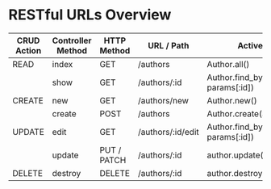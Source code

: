 # RESTful URLs Overview

| CRUD Action | Controller Method | HTTP Method | URL / Path        | Active Record                   |
| ----------- | ----------------- | ----------- | ----------------- | ------------------------------- |
| READ        | index             | GET         | /authors          | Author.all()                    |
|             | show              | GET         | /authors/:id      | Author.find_by(id: params[:id]) |
| CREATE      | new               | GET         | /authors/new      | Author.new()                    |
|             | create            | POST        | /authors          | Author.create(author_params)    |
| UPDATE      | edit              | GET         | /authors/:id/edit | Author.find_by(id: params[:id]) |
|             | update            | PUT / PATCH | /authors/:id      | author.update(author_params)    |
| DELETE      | destroy           | DELETE      | /authors/:id      | author.destroy()                |